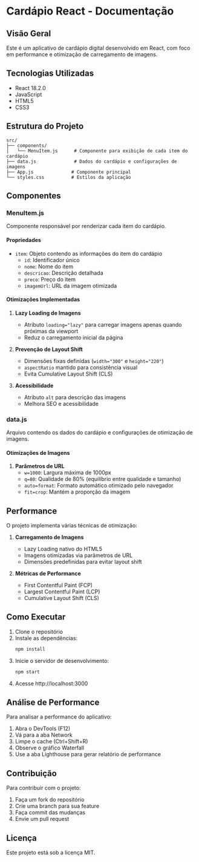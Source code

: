 # Cardápio React - Documentação

## Visão Geral
Este é um aplicativo de cardápio digital desenvolvido em React, com foco em performance e otimização de carregamento de imagens.

## Tecnologias Utilizadas
- React 18.2.0
- JavaScript
- HTML5
- CSS3

## Estrutura do Projeto
```
src/
├── components/
│   └── MenuItem.js      # Componente para exibição de cada item do cardápio
├── data.js              # Dados do cardápio e configurações de imagens
├── App.js              # Componente principal
└── styles.css          # Estilos da aplicação
```

## Componentes

### MenuItem.js
Componente responsável por renderizar cada item do cardápio.

#### Propriedades
- `item`: Objeto contendo as informações do item do cardápio
  - `id`: Identificador único
  - `nome`: Nome do item
  - `descricao`: Descrição detalhada
  - `preco`: Preço do item
  - `imagemUrl`: URL da imagem otimizada

#### Otimizações Implementadas
1. **Lazy Loading de Imagens**
   - Atributo `loading="lazy"` para carregar imagens apenas quando próximas da viewport
   - Reduz o carregamento inicial da página

2. **Prevenção de Layout Shift**
   - Dimensões fixas definidas (`width="300"` e `height="220"`)
   - `aspectRatio` mantido para consistência visual
   - Evita Cumulative Layout Shift (CLS)

3. **Acessibilidade**
   - Atributo `alt` para descrição das imagens
   - Melhora SEO e acessibilidade

### data.js
Arquivo contendo os dados do cardápio e configurações de otimização de imagens.

#### Otimizações de Imagens
1. **Parâmetros de URL**
   - `w=1000`: Largura máxima de 1000px
   - `q=80`: Qualidade de 80% (equilíbrio entre qualidade e tamanho)
   - `auto=format`: Formato automático otimizado pelo navegador
   - `fit=crop`: Mantém a proporção da imagem

## Performance
O projeto implementa várias técnicas de otimização:

1. **Carregamento de Imagens**
   - Lazy Loading nativo do HTML5
   - Imagens otimizadas via parâmetros de URL
   - Dimensões predefinidas para evitar layout shift

2. **Métricas de Performance**
   - First Contentful Paint (FCP)
   - Largest Contentful Paint (LCP)
   - Cumulative Layout Shift (CLS)

## Como Executar
1. Clone o repositório
2. Instale as dependências:
   ```bash
   npm install
   ```
3. Inicie o servidor de desenvolvimento:
   ```bash
   npm start
   ```
4. Acesse http://localhost:3000

## Análise de Performance
Para analisar a performance do aplicativo:

1. Abra o DevTools (F12)
2. Vá para a aba Network
3. Limpe o cache (Ctrl+Shift+R)
4. Observe o gráfico Waterfall
5. Use a aba Lighthouse para gerar relatório de performance

## Contribuição
Para contribuir com o projeto:
1. Faça um fork do repositório
2. Crie uma branch para sua feature
3. Faça commit das mudanças
4. Envie um pull request

## Licença
Este projeto está sob a licença MIT.

